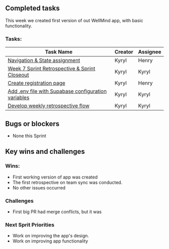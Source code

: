 ## Completed tasks
This week we created first version of out WellMind app, with basic functionality.
### Tasks:
| Task Name                                                                                                         | Creator | Assignee |
| ----------------------------------------------------------------------------------------------------------------- | ------- | -------- |
| [Navigation & State assignment](https://github.com/karilaa-dev/dev272-finalProject/issues/18)                     | Kyryl   | Henry    |
| [Week 7 Sprint Retrospective & Sprint Closeout](https://github.com/karilaa-dev/dev272-finalProject/issues/20)     | Kyryl   | Kyryl    |
| [Create registration page](https://github.com/karilaa-dev/dev272-finalProject/issues/19)                          | Kyryl   | Henry    |
| [Add .env file with Supabase configuration variables](https://github.com/karilaa-dev/dev272-finalProject/pull/24) | Kyryl   | Kyryl    |
| [Develop weekly retrospective flow](https://github.com/karilaa-dev/dev272-finalProject/issues/17)                 | Kyryl   | Kyryl    |
## Bugs or blockers

- None this Sprint
## Key wins and challenges
### Wins:
- First working version of app was created
- The first retrospective on team sync was conducted.
- No other issues occurred
### Challenges
- First big PR had merge conflicts, but it was 
### Next Sprit Priorities
- Work on improving the app's design.
- Work on improving app functionality